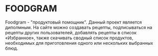 # FOODGRAM
Foodgram - "продуктовый помощник". Данный проект является диполмным. На сайте можно создавать рецепты, подписываться на рецепты других пользователей, добавлять рецепты в список «Избранное», также скачивать сводный список продуктов, необходимых для приготовления одного или нескольких выбранных блюд.
